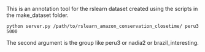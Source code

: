 This is an annotation tool for the rslearn dataset created using the scripts in the
make_dataset folder.

    python server.py /path/to/rslearn_amazon_conservation_closetime/ peru3 5000

The second argument is the group like peru3 or nadia2 or brazil_interesting.
